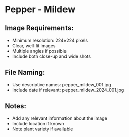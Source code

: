# Pepper - Mildew

## Image Requirements:
- Minimum resolution: 224x224 pixels
- Clear, well-lit images
- Multiple angles if possible
- Include both close-up and wide shots

## File Naming:
- Use descriptive names: pepper_mildew_001.jpg
- Include date if relevant: pepper_mildew_2024_001.jpg

## Notes:
- Add any relevant information about the image
- Include location if known
- Note plant variety if available
